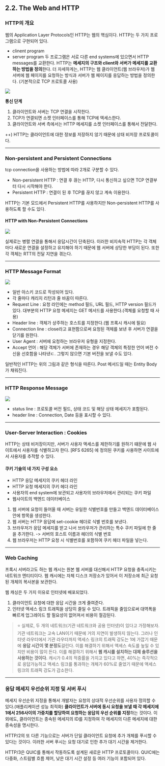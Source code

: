 ## 2.2. The Web and HTTP
### HTTP의 개요
웹의 Application Layer Protocols인 HTTP는 웹의 핵심이다. 
HTTP는 두 가지 프로그램으로 구현되어 있다.
- clinent program
- server program
두 프로그램은 서로 다른 end systems에 있으면서 HTTP messages를 교환한다. HTTP는 **메세지의 구조와 client와 서버가 메세지를 교환하는 방법을 정의**한다. 더 자세하게는, HTTP는 웹 클라이언트(웹 브라우저)가 웹 서버에 웹 페이지를 요청하는 방식과 서버가 웹 페이지를 응답하는 방법을 정의한다. (기본적으로 TCP 프로토콜 사용)

![](https://velog.velcdn.com/images/choiyoung6609/post/71490e85-904c-4aef-93eb-d1ea43474127/image.png)

**통신 단계**
1. 클라이언트와 서버는 TCP 연결을 시작한다.
2. TCP가 연결되면 소켓 인터페이스를 통해 TCP에 액세스한다.
3. 클라이언트와 서버 측에서는 HTTP 메세지를 소켓 인터페이스를 통해서 전달한다. 

++) HTTP는 클라이언트에 대한 정보를 저장하지 않기 때문에 상태 비저장 프로토콜이다. 

---

### Non-persistent and Persistent Connections
tcp connection을 사용하는 방법에 따라 2개로 구분할 수 있다.

- Non-persistent HTTP : 연결 후 끊는 HTTP, 다시 통신하고 싶으면 TCP 연결부터 다시 시작해야 한다.
- Persistent HTTP : 연결이 된 후 TCP를 끊지 않고 계속 이용한다.

HTTP는 기본 모드에서 Persistent HTTP를 사용하지만 Non-persistent HTTP를 사용하도록 할 수도 있다.

#### HTTP with Non-Persistent Connections
![](https://velog.velcdn.com/images/choiyoung6609/post/04bf3e58-2471-4e46-abbc-4cf423a90b36/image.png)

실제로는 병렬 연결을 통해서 응답시간이 단축된다. 이러한 비지속적 HTTP는 각 객체마다 새로운 연결을 설정하고 유지해야 하기 때문에 웹 서버에 상당한 부담이 된다. 또한 각 객체는 RTT의 전달 지연을 겪는다. 

---

### HTTP Message Format
![](https://velog.velcdn.com/images/choiyoung6609/post/bee02392-1394-40a9-ade9-cb3232ac0577/image.png)

- 일반 아스키 코드로 작성되어 있다.
- 각 줄마다 캐리지 리턴과 줄 바꿈이 따른다.
- Request Line :  요청 라인에는 method 필드, URL 필드, HTTP version 필드가 있다. 대부분의 HTTP 요청 메세지는 GET 메서드를 사용한다.(객체를 요청할 때 사용)
- Header line :  객체가 상주하는 호스트를 지정한다.(웹 프록시 캐시에 필요)
- Connection line : close라고 표현함으로써 요청된 객체를 보낸 후 서버가 연결을 닫기를 원한다.
- User Agent : 서버에 요청하는 브라우저 유형을 지정한다. 
- Accept 언어 : 해당 객체가 서버에 존재하는 경우 해당 객체의 특정한 언어 버전 수신을 선호함을 나타낸ㄷ. 그렇지 않으면 기본 버전을 보낼 수도 있다. 

일반적인 HTTP는 위의 그림과 같은 형식을 따른다. Post 메서드일 때는 Entity Body가 채워진다. 

---

### HTTP Response Message
![](https://velog.velcdn.com/images/choiyoung6609/post/b04f32ca-f049-465c-be53-353add2b8e06/image.png)

- status line : 프로토콜 버전 필드, 상태 코드 및 해당 상태 메세지가 포함된다. 
- header line : Connection, Date 등을 표시할 수 있다. 

---

### User-Server Interaction : Cookies
HTTP는 상태 비저장이지만, 서버가 사용자 액세스를 제한하기를 원하기 떄문에 웹 사이트에서 사용자를 식별하고자 한다. [RFS 6265] 에 정의된 쿠키를 사용하면 사이트에서 사용자를 추적할 수 있다.

#### 쿠키 기술의 네 가지 구성 요소
- HTTP 응답 메세지의 쿠키 헤더 라인
- HTTP 요청 메세지의 쿠키 헤더 라인
- 사용자의 end system에 보관되고 사용자의 브라우저에서 관리되는 쿠키 파일
- 웹사이트의 백엔드 데이터베이스 

1. 웹 서버에 요청이 들어올 때 서버는 유일한 식별번호를 만들고 백엔드 데이터베이스 안에 항목을 생성한다.
2. 웹 서버는 HTTP 응답에 set-cookie 헤더로 식별 번호를 보낸다.
3. 브라우저가 응답 메세지를 받고 나서 브라우저가 관리하는 특수 쿠키 파일에 한 줄을 추가한다. -> 서버의 호스트 이름과 헤더의 식별 번호
4. 웹 브라우저는 HTTP 요청 시 식별번호를 포함하여 쿠키 헤더 파일을 넣는다.

---
### Web Caching
프록시 서버라고도 하는 웹 캐시는 원본 웹 서버를 대신해서 HTTP 요청을 충족시키는 네트워크 엔티티이다. 웹 캐시에는 자체 디스크 저장소가 있어서 이 저장소에 최근 요청된 개체의 복사본을 보관한다. 

웹 캐싱은 두 가지 이유로 인터넷에 배포되었다.
1. 클라이언트 요청에 대한 응답 시간을 크게 줄여준다.
2. 인터넷 액세스 링크 트래픽을 상당히 줄일 수 있다. 트래픽을 줄임으로써 대역폭을 빠르게 업그레이드 할 필요성이 없어져서 비용이 절감된다.

> ⭐ 실제로, 두 개의 네트워크(기관 네트워크와 공용 인터넷)이 있다고 가정해보자. 기관 네트워크는 고속 LAN이기 때문에 거의 지연이 발생하지 않는다. 그러나 인터넷 라우터에서 기관 라우터까지 액세스 링크의 트래픽 강도는 1에 가깝기 때문에 **응답 시간이 몇 분정도**걸린다. 이를 해결하기 위해서 액세스 속도를 높일 수 있지만 비용이 많이 든다. 이를 해결하기 위해서 **웹 캐시를 설치하는 대체 솔루션을 사용하는 것이다.** 캐시가 0.4의 적중률을 가지고 있다고 하면, 40%는 즉각적으로 응답가능하고 액세스 링크를 통과하는 개체가 60%로 줄었기 때문에 액세스 링크의 트래픽 강도가 감소한다.

---

### 응답 메세지 우선순위 지정 및 서버 푸시
메세지 우선순위 지정을 통해서 개발자는 요청의 상대적 우선순위를 사용자 정의할 수 있다.(애플리케이션 성능 최적화) **클라이언트가 서버에 동시 요청을 보낼 때 각 메세지에 1에서 256사이의 가중치를 할당하여 요청하는 응답의 우선 순위를 지정**하는 것이다. 이 외에도, 클라이언트는 종속된 메세지의 ID를 지정하여 각 메세지의 다른 메세지에 대한 종속성을 명시한다.

HTTP/2의 또 다른 기능으로는 서버가 단일 클라이언트 요청에 추가 개체를 푸시할 수 있다는 것이다. 이러한 서버 푸시는 요청 대기로 인한 추가 대기 시간을 제거한다.

HTTP/3은 QUIC를 통해서 작동하도록 설계된 새로운 HTTP 프로토콜이다. QUIC에는 다중화, 스트림별 흐름 제어, 낮은 대기 시간 설정 등 여러 기능이 포함되어 있다. 
